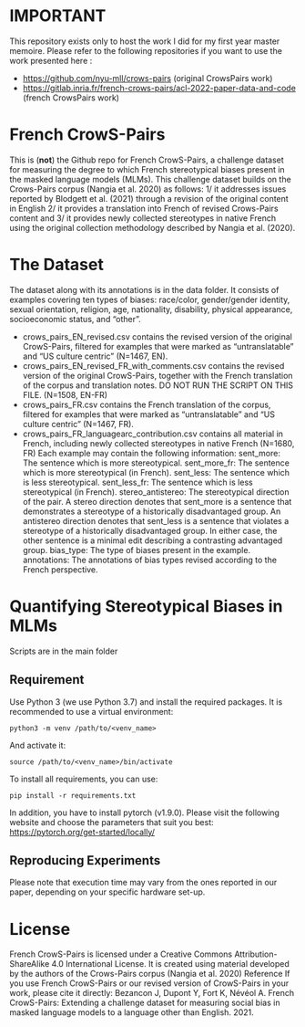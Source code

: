 # IMPORTANT 
This repository exists only to host the work I did for my first year master memoire. Please refer to the following repositories if you want to use the work presented here :

- https://github.com/nyu-mll/crows-pairs (original CrowsPairs work)
- https://gitlab.inria.fr/french-crows-pairs/acl-2022-paper-data-and-code (french CrowsPairs work)

# French CrowS-Pairs
This is (**not**) the Github repo for French CrowS-Pairs, a challenge dataset for measuring the degree to which French stereotypical biases present in the masked language models (MLMs). This challenge dataset builds on the Crows-Pairs corpus (Nangia et al. 2020) as follows: 1/ it addresses issues reported by Blodgett et al. (2021) through a revision of the original content in English 2/ it provides a translation into French of revised Crows-Pairs content and 3/ it provides newly collected stereotypes in native French using the original collection methodology described by Nangia et al. (2020). 

# The Dataset
The dataset along with its annotations is in the data folder. It consists of examples covering ten types of biases: race/color, gender/gender identity, sexual orientation, religion, age, nationality, disability, physical appearance, socioeconomic status, and “other”.

- crows_pairs_EN_revised.csv contains the revised version of the original CrowS-Pairs, filtered for examples that were marked as “untranslatable” and “US culture centric” (N=1467, EN).
- crows_pairs_EN_revised_FR_with_comments.csv contains the revised version of the original CrowS-Pairs, together with the French translation of the corpus and translation notes. DO NOT RUN THE SCRIPT ON THIS FILE. (N=1508, EN-FR) 
- crows_pairs_FR.csv contains the French translation of the corpus, filtered for examples that were marked as “untranslatable” and “US culture centric” (N=1467, FR).
- crows_pairs_FR_languagearc_contribution.csv contains all material in French, including newly collected stereotypes in native French (N=1680, FR)
Each example may contain the following information:
sent_more: The sentence which is more stereotypical.
sent_more_fr: The sentence which is more stereotypical (in French).
sent_less: The sentence which is less stereotypical.
sent_less_fr: The sentence which is less stereotypical (in French).
stereo_antistereo: The stereotypical direction of the pair. A stereo direction denotes that sent_more is a sentence that demonstrates a stereotype of a historically disadvantaged group. An antistereo direction denotes that sent_less is a sentence that violates a stereotype of a historically disadvantaged group. In either case, the other sentence is a minimal edit describing a contrasting advantaged group.
bias_type: The type of biases present in the example.
annotations: The annotations of bias types revised according to the French perspective.

# Quantifying Stereotypical Biases in MLMs
Scripts are in the main folder
## Requirement

Use Python 3 (we use Python 3.7) and install the required packages. It is recommended to use a virtual environment:

```
python3 -m venv /path/to/<venv_name>
```

And activate it:

```
source /path/to/<venv_name>/bin/activate
```

To install all requirements, you can use:

```
pip install -r requirements.txt
```

In addition, you have to install pytorch (v1.9.0). Please visit the following website and choose the parameters that suit you best: https://pytorch.org/get-started/locally/
## Reproducing Experiments 

Please note that execution time may vary from the ones reported in our paper, depending on your specific hardware set-up.
# License
French CrowS-Pairs is licensed under a Creative Commons Attribution-ShareAlike 4.0 International License. It is created using material developed by the authors of the Crows-Pairs corpus (Nangia et al. 2020)
Reference
If you use French CrowS-Pairs or our revised version of CrowS-Pairs in your work, please cite it directly:
Bezancon J, Dupont Y, Fort K, Névéol A. French CrowS-Pairs: Extending a challenge dataset for measuring social bias in masked language models to a language other than English. 2021. 

